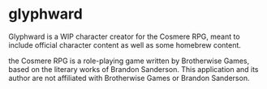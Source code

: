 # glyphward

Glyphward is a WIP character creator for the Cosmere RPG, meant to include official character content as well as some homebrew content.

the Cosmere RPG is a role-playing game written by Brotherwise Games, based on the literary works of Brandon Sanderson. This application and its author are not affiliated with Brotherwise Games or Brandon Sanderson.
